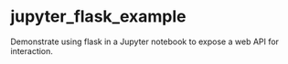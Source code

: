 # jupyter_flask_example
Demonstrate using flask in a Jupyter notebook to expose a web API for interaction.
